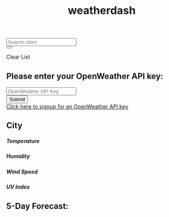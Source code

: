 <!doctype html>
<html lang="en">

<head>
  <meta charset="utf-8">
  <meta name="viewport" content="width=device-width, initial-scale=1, shrink-to-fit=no">
  <link rel="stylesheet" href="https://cdn.jsdelivr.net/npm/bootstrap@4.5.3/dist/css/bootstrap.min.css"
    integrity="sha384-TX8t27EcRE3e/ihU7zmQxVncDAy5uIKz4rEkgIXeMed4M0jlfIDPvg6uqKI2xXr2" crossorigin="anonymous">
  <link rel="stylesheet" href="https://pro.fontawesome.com/releases/v5.10.0/css/all.css"
    integrity="sha384-AYmEC3Yw5cVb3ZcuHtOA93w35dYTsvhLPVnYs9eStHfGJvOvKxVfELGroGkvsg+p" crossorigin="anonymous" />
  <link rel="stylesheet" href="./assets/css/styles.css">

  <title>weatherdash</title>
</head>

<body>
  <header class="bg-dark text-center p-3">
    <h1>weatherdash</h1>
  </header>

  <div class="container-fluid">
    <div class="row p-3">
      <div class="col-12 col-md-3 p-3">
        <form id="search-form">
          <div class="input-group mb-3">
            <input id="search" type="text" class="form-control" placeholder="Search cities" aria-label="Search city"
              aria-describedby="button-addon2">
            <div class="input-group-append">
              <button class="btn btn-outline-secondary" type="submit" id="button-addon2">
                <i class="fa fa-search"></i>
              </button>
            </div>
          </div>
        </form>
        <div class="card">
          <div onclick="clearCities()" class="card-header">Clear List</div>
          <ul id="city-list" class="list-group list-group-flush">
          </ul>
        </div>
      </div>
      <div class="col-12 col-md-9">
        <div class="row p-3">
          <div class="col-12">
            <div class="card border-dark mb-3">
              <div id="current" class="card-body text-dark">
                <div id="default">
                  <h2>Please enter your OpenWeather API key:</h2>
                  <div class="input-group mb-3">
                    <input id="apikey" type="text" class="form-control" placeholder="OpenWeather API Key"
                      aria-label="Open Weather API Key" aria-describedby="Enter API key">
                    <div class="input-group-append">
                      <button id="apibtn" class="btn btn-outline-secondary" type="button">Submit</button>
                    </div>
                  </div>
                  <a href="https://home.openweathermap.org/users/sign_up">Click here to signup for an OpenWeather API
                    key</a>
                </div>
                <div id="current-content">
                  <h2 id="current-title" class="card-title">City</h2>
                  <h5 id="current-temp" class="card-text">Temperature</h5>
                  <h5 id="current-hum" class="card-text">Humidity</h5>
                  <h5 id="current-wind" class="card-text">Wind Speed</h5>
                  <h5 id="current-uvi" class="card-text">UV Index</h5>
                </div>
              </div>
            </div>
          </div>
        </div>
        <div class="row p-3">
          <div class="col p-3">
            <h2>5-Day Forecast:</h2>
          </div>
        </div>
        <div id="forecast" class="row p-3">
          <div class="col p-3">
            <div class="card bg-dark text-white">
              <div id="forecast-1" class="card-body">
              </div>
            </div>
          </div>
          <div class="col p-3">
            <div class="card bg-dark text-white">
              <div id="forecast-2" class="card-body">
              </div>
            </div>
          </div>
          <div class="col p-3">
            <div class="card bg-dark text-white">
              <div id="forecast-3" class="card-body">
              </div>
            </div>
          </div>
          <div class="col p-3">
            <div class="card bg-dark text-white">
              <div id="forecast-4" class="card-body">
              </div>
            </div>
          </div>
          <div class="col p-3">
            <div class="card bg-dark text-white">
              <div id="forecast-5" class="card-body">
              </div>
            </div>
          </div>
        </div>
      </div>
    </div>
  </div>
  </div>

  <script src="https://code.jquery.com/jquery-3.5.1.slim.min.js"
    integrity="sha384-DfXdz2htPH0lsSSs5nCTpuj/zy4C+OGpamoFVy38MVBnE+IbbVYUew+OrCXaRkfj"
    crossorigin="anonymous"></script>
  <script src="https://cdn.jsdelivr.net/npm/bootstrap@4.5.3/dist/js/bootstrap.bundle.min.js"
    integrity="sha384-ho+j7jyWK8fNQe+A12Hb8AhRq26LrZ/JpcUGGOn+Y7RsweNrtN/tE3MoK7ZeZDyx"
    crossorigin="anonymous"></script>
  <script src="./assets/js/script.js"></script>
</body>

</html>